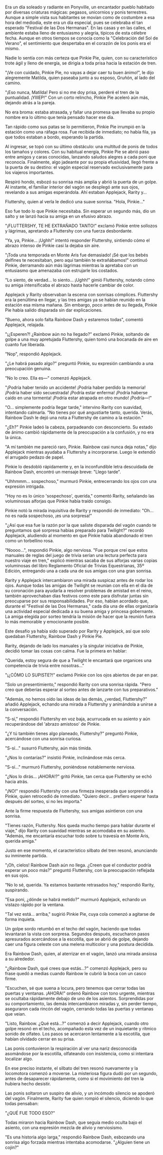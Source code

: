 Era un día soleado y radiante en Ponyville, un encantador pueblo habitado por diversas criaturas mágicas: pegasos, unicornios y ponis terrestres. Aunque a simple vista sus habitantes se movían como de costumbre a esa hora del mediodía, este era un día especial, pues se celebraba el tan esperado "Festival de las Dos Hermanas". En las casas y en las calles, el ambiente estaba lleno de entusiasmo y alegría, típicos de esta célebre fecha. Aunque en otros tiempos se conocía como la "Celebración del Sol de Verano", el sentimiento que despertaba en el corazón de los ponis era el mismo.

Nadie lo sentía con más certeza que Pinkie Pie, quien, con su característico trote ágil y lleno de energía, se dirigía a toda prisa hacia la estación de tren.

"¡Ve con cuidado, Pinkie Pie, no vayas a dejar caer tu buen ánimo!", le dijo alegremente Matilda, quien paseaba junto a su esposo, Gruñón, al lado del camino.

"¡Eso nunca, Matilda! Pero si no me doy prisa, perderé el tren de la puntualidad. ¡YIIIEP!" Con un corto relincho, Pinkie Pie aceleró aún más, dejando atrás a la pareja.

No era broma: estaba atrasada, y fallar una promesa que llevaba su propio nombre era lo último que tenía pensado hacer ese día.

Tan rápido como sus patas se lo permitieron, Pinkie Pie irrumpió en la estación como una ráfaga rosa. Fue recibida de inmediato; no había fila, ya que todos estaban a bordo, esperando la partida.

Al ingresar, se topó con su último obstáculo: una multitud de ponis de todos los tamaños y colores. Con su habitual energía, Pinkie Pie se abrió paso entre amigos y caras conocidas, lanzando saludos alegres a cada poni que reconocía. Finalmente, algo jadeante por su propia efusividad, llegó frente a la puerta de su destino: el vagón especial reservado exclusivamente para los viajeros importantes.

Respiró hondo, esbozó su sonrisa más amplia y abrió la puerta de un golpe. Al instante, el familiar interior del vagón se desplegó ante sus ojos, revelando a sus amigas esperándola. Ahí estaban Applejack, Rarity y…

Fluttershy, quien al verla le dedicó una suave sonrisa. "Hola, Pinkie..."

Eso fue todo lo que Pinkie necesitaba. Sin esperar un segundo más, dio un salto y se lanzó hacia su amiga en un efusivo abrazo.

"¡FLUTTERSHY, TE HE EXTRAÑADO TANTO!" exclamó Pinkie entre sollozos y lágrimas, apretando a Fluttershy con una fuerza desbordante.

"Ya, ya, Pinkie… ¡Ughh!" intentó responder Fluttershy, sintiendo cómo el abrazo intenso de Pinkie casi la dejaba sin aire.

"¡Toda una temporada en Monte Aris fue demasiado! ¡Sé que los bebés delfines te necesitaban, pero aquí también te extrañábamos!" continuó Pinkie, derramando aún más lágrimas mientras la apretaba con un entusiasmo que amenazaba con estrujarle los costados.

"Lo siento, de verdad... lo siento… ¡Ughh!" gimió Fluttershy, notando cómo su amiga intensificaba el abrazo hasta hacerle cambiar de color.

Applejack y Rarity observaban la escena con sonrisas cómplices. Fluttershy era la penúltima en llegar, y las tres amigas ya se habían reunido en la estación esa misma mañana. Sin embargo, poco antes de su llegada, Pinkie Pie había salido disparada sin dar explicaciones.

"Bueno, ahora solo falta Rainbow Dash y estaremos todas", comentó Applejack, relajada.

"¡¿Esperen?! ¿Rainbow aún no ha llegado?" exclamó Pinkie, soltando de golpe a una muy apretujada Fluttershy, quien tomó una bocanada de aire en cuanto fue liberada.

"Nop", respondió Applejack.

"¿Le habrá pasado algo?" preguntó Pinkie, su expresión cambiando a una preocupación genuina.

"No lo creo. Ella es—" comenzó Applejack.

"¡Podría haber tenido un accidente! ¡Podría haber perdido la memoria! ¡Podría haber sido secuestrada! ¡Podría estar enferma! ¡Podría haberse caído en una tormenta! ¡Podría estar atrapada en otro mundo! ¡Podría—!"

"O... simplemente podría llegar tarde," intervino Rarity con suavidad, intentando calmarla. "No tienes por qué angustiarte tanto, querida. Verás, Rainbow Dash le dejó una nota a Fluttershy de camino a la estación."

"¿Eh?" Pinkie ladeó la cabeza, parpadeando con desconcierto. Su estado de ánimo cambió rápidamente de la preocupación a la confusión, y no era la única.

"A mí también me pareció raro, Pinkie. Rainbow casi nunca deja notas," dijo Applejack mientras ayudaba a Fluttershy a incorporarse. Luego le extendió el arrugado pedazo de papel.

Pinkie lo desdobló rápidamente y, en la inconfundible letra descuidada de Rainbow Dash, encontró un mensaje breve: "Llego tarde".

"Uhhmmm... sospechoso," murmuró Pinkie, entrecerrando los ojos con una expresión intrigada.

"Hoy no es lo único 'sospechoso', querida," comentó Rarity, señalando las voluminosas alforjas que Pinkie había traído consigo.

Pinkie notó la mirada inquisitiva de Rarity y respondió de inmediato: "Oh... no es nada sospechoso, ¡es una sorpresa!"

"¿Así que esa fue la razón por la que saliste disparada del vagón cuando te preguntamos qué sorpresa habías preparado para Twilight?" recordó Applejack, aludiendo al momento en que Pinkie había abandonado el tren como un torbellino rosa.

"Noooo...", respondió Pinkie, algo nerviosa. "Fue porque creí que estos manuales de reglas del juego de trivia serían una lectura perfecta para nuestro viaje en tren," explicó mientras sacaba de sus alforjas varias copias voluminosas del libro Reglamento Oficial de Trivias Equestrianas, 35º Edición, entregando una a cada una de sus amigas con una gran sonrisa.

Rarity y Applejack intercambiaron una mirada suspicaz antes de rodar los ojos. Aunque todas las amigas de Twilight se reunían con ella en el día de su coronación para ayudarla a resolver problemas de amistad en el reino, también aprovechaban días festivos como este para disfrutar juntas sin preocuparse por sus responsabilidades. Por eso, habían acordado que, durante el "Festival de las Dos Hermanas," cada día una de ellas organizaría una actividad especial dedicada a su buena amiga y princesa gobernante. La amiga elegida por sorteo tendría la misión de hacer que la reunión fuera lo más memorable y emocionante posible.

Este desafío ya había sido superado por Rarity y Applejack, así que solo quedaban Fluttershy, Rainbow Dash y Pinkie Pie.

Rarity, dejando de lado los manuales y la singular iniciativa de Pinkie, decidió tomar las cosas con calma. Fue la primera en hablar:

"Querida, estoy segura de que a Twilight le encantará que organices una competencia de trivia entre nosotras…"

"¡¿CÓMO LO SUPISTE?!" exclamó Pinkie con los ojos abiertos de par en par.

"Solo un presentimiento," respondió Rarity con una sonrisa rápida. "Pero creo que deberías esperar al sorteo antes de lanzarte con tus preparativos."

"Además, no hemos oído las ideas de las demás, ¿verdad, Fluttershy?" añadió Applejack, echando una mirada a Fluttershy y animándola a unirse a la conversación.

"S-sí," respondió Fluttershy en voz baja, acurrucada en su asiento y aún recuperándose del 'abrazo amistoso' de Pinkie.

"¿Y tú también tienes algo planeado, Fluttershy?" preguntó Pinkie, acercándose con una sonrisa curiosa.

"S-sí…" susurró Fluttershy, aún más tímida.

"¿Nos lo contarías?" insistió Pinkie, inclinándose más cerca.

"S-sí…" murmuró Fluttershy, poniéndose notablemente nerviosa.

"¿Nos lo dirás… ¡AHORA!?" gritó Pinkie, tan cerca que Fluttershy se echó hacia atrás.

"¡NO!" respondió Fluttershy con una firmeza inesperada que sorprendió a Pinkie, quien retrocedió de inmediato. "Quiero decir… prefiero esperar hasta después del sorteo, si no les importa."

Ante la firme respuesta de Fluttershy, sus amigas asintieron con una sonrisa.

"Tienes razón, Fluttershy. Nos queda mucho tiempo para hablar durante el viaje," dijo Rarity con suavidad mientras se acomodaba en su asiento. "Además, me encantaría escuchar todo sobre tu travesía en Monte Aris, querida amiga."

Justo en ese momento, el característico silbato del tren resonó, anunciando su inminente partida.

"¡Oh, cielos! Rainbow Dash aún no llega. ¿Creen que el conductor podría esperar un poco más?" preguntó Fluttershy, con la preocupación reflejada en sus ojos.

"No lo sé, querida. Ya estamos bastante retrasados hoy," respondió Rarity, suspirando.

"Esa poni, ¿dónde se habrá metido?" murmuró Applejack, echando un vistazo rápido por la ventana.

"Tal vez está... arriba," sugirió Pinkie Pie, cuya cola comenzó a agitarse de forma inquieta.

Un golpe sordo retumbó en el techo del vagón, haciendo que todas levantaran la vista con sorpresa. Segundos después, escucharon pasos apresurados acercándose a la escotilla, que se abrió de golpe, dejando caer una figura celeste con una melena multicolor y una postura decidida.

Era Rainbow Dash, quien, al aterrizar en el vagón, lanzó una mirada ansiosa a su alrededor.

"¿Rainbow Dash, qué crees que estás...?" comenzó Applejack, pero su frase quedó a medias cuando Rainbow le cubrió la boca con un casco firme.

"Escuchen, sé que suena a locura, pero tenemos que cerrar todas las puertas y ventanas. ¡AHORA!" ordenó Rainbow con tono urgente, mientras se ocultaba rápidamente debajo de uno de los asientos. Sorprendidas por su comportamiento, las demás intercambiaron miradas y, sin perder tiempo, aseguraron cada rincón del vagón, cerrando todas las puertas y ventanas que veian.

"Listo, Rainbow. ¿Qué está...?" comenzó a decir Applejack, cuando otro golpe resonó en el techo, acompañado esta vez de un inquietante y rítmico sonido de olfateo. Los pasos se acercaron lentamente a la escotilla, que habían olvidado cerrar en su prisa.

Las ponis contuvieron la respiración al ver una nariz desconocida asomándose por la escotilla, olfateando con insistencia, como si intentara localizar algo.

En ese preciso instante, el silbato del tren resonó nuevamente y la locomotora comenzó a moverse. La misteriosa figura dudó por un segundo, antes de desaparecer rápidamente, como si el movimiento del tren la hubiera hecho desistir.

Las ponis soltaron un suspiro de alivio, y un incómodo silencio se apoderó del vagón. Finalmente, Rarity fue quien rompió el silencio, diciendo lo que todas pensaban:

"¿QUÉ FUE TODO ESO?"

Todas miraron hacia Rainbow Dash, que seguía medio oculta bajo el asiento, con una expresión mezcla de alivio y nerviosismo.

"Es una historia algo larga," respondió Rainbow Dash, esbozando una sonrisa algo forzada mientras intentaba acomodarse. "¿Alguien tiene un cojín?"